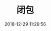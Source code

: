 ---
title: 闭包
date: 2018-12-29 11:29:56
tags:
  - js
  - 前端
  - 名词解读
categories: 前端
description: 闭包是函数和声明该函数的词法环境的组合. 在这个词法环境里, 包含了这个闭包创建时所能访问的所有局部变量
---